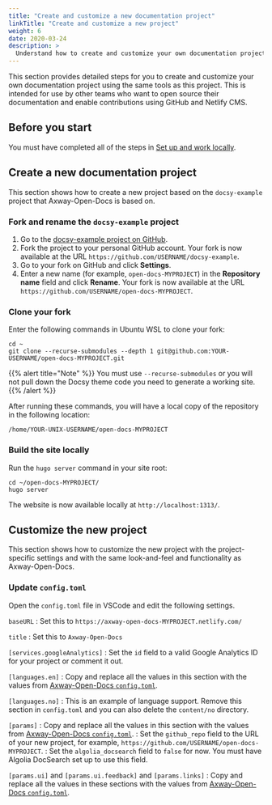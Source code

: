 ```yaml
---
title: "Create and customize a new documentation project"
linkTitle: "Create and customize a new project"
weight: 6
date: 2020-03-24
description: >
  Understand how to create and customize your own documentation project.
---
```


This section provides detailed steps for you to create and customize your own documentation project using the same tools as this project. This is intended for use by other teams who want to open source their documentation and enable contributions using GitHub and Netlify CMS.

## Before you start

You must have completed all of the steps in [Set up and work locally](/docs/contribution_guidelines/setup_work_locally/).

## Create a new documentation project

This section shows how to create a new project based on the `docsy-example` project that Axway-Open-Docs is based on.

### Fork and rename the `docsy-example` project

1. Go to the [docsy-example project on GitHub](https://github.com/google/docsy-example).
2. Fork the project to your personal GitHub account. Your fork is now available at the URL `https://github.com/USERNAME/docsy-example`.
3. Go to your fork on GitHub and click **Settings**.
4. Enter a new name (for example, `open-docs-MYPROJECT`) in the **Repository name** field and click **Rename**. Your fork is now available at the URL `https://github.com/USERNAME/open-docs-MYPROJECT`.

### Clone your fork

Enter the following commands in Ubuntu WSL to clone your fork:

```
cd ~
git clone --recurse-submodules --depth 1 git@github.com:YOUR-USERNAME/open-docs-MYPROJECT.git
```

{{% alert title="Note" %}}
You must use `--recurse-submodules` or you will not pull down the Docsy theme code you need to generate a working site.
{{% /alert %}}

After running these commands, you will have a local copy of the repository in the following location:

```
/home/YOUR-UNIX-USERNAME/open-docs-MYPROJECT
```

### Build the site locally

Run the `hugo server` command in your site root:

```
cd ~/open-docs-MYPROJECT/
hugo server
```

The website is now available locally at `http://localhost:1313/`.

## Customize the new project

This section shows how to customize the new project with the project-specific settings and with the same look-and-feel and functionality as Axway-Open-Docs.

### Update `config.toml`

Open the `config.toml` file in VSCode and edit the following settings.

`baseURL`
: Set this to `https://axway-open-docs-MYPROJECT.netlify.com/`

`title`
: Set this to `Axway-Open-Docs`

`[services.googleAnalytics]`
: Set the `id` field to a valid Google Analytics ID for your project or comment it out.

`[languages.en]`
: Copy and replace all the values in this section with the values from [Axway-Open-Docs `config.toml`](https://github.com/Axway/axway-open-docs/blob/master/config.toml).

`[languages.no]`
: This is an example of language support. Remove this section in `config.toml` and you can also delete the `content/no` directory.

`[params]`
: Copy and replace all the values in this section with the values from [Axway-Open-Docs `config.toml`](https://github.com/Axway/axway-open-docs/blob/master/config.toml).
: Set the `github_repo` field to the URL of your new project, for example, `https://github.com/USERNAME/open-docs-MYPROJECT`.
: Set the `algolia_docsearch` field to `false` for now. You must have Algolia DocSearch set up to use this field.

`[params.ui]` and `[params.ui.feedback]` and `[params.links]`
: Copy and replace all the values in these sections with the values from [Axway-Open-Docs `config.toml`](https://github.com/Axway/axway-open-docs/blob/master/config.toml).
